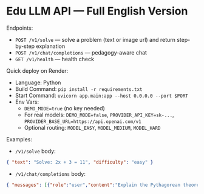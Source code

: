 # Edu LLM API — Full English Version

Endpoints:
- `POST /v1/solve` — solve a problem (text or image url) and return step-by-step explanation
- `POST /v1/chat/completions` — pedagogy-aware chat
- `GET /v1/health` — health check

Quick deploy on Render:
- Language: Python
- Build Command: `pip install -r requirements.txt`
- Start Command: `uvicorn app.main:app --host 0.0.0.0 --port $PORT`
- Env Vars:
  - `DEMO_MODE=true` (no key needed)
  - For real models: `DEMO_MODE=false`, `PROVIDER_API_KEY=sk-...`, `PROVIDER_BASE_URL=https://api.openai.com/v1`
  - Optional routing: `MODEL_EASY`, `MODEL_MEDIUM`, `MODEL_HARD`

Examples:
- `/v1/solve` body:
```json
{ "text": "Solve: 2x + 3 = 11", "difficulty": "easy" }
```
- `/v1/chat/completions` body:
```json
{ "messages": [{"role":"user","content":"Explain the Pythagorean theorem step by step."}], "pedagogy":"step_by_step" }
```
